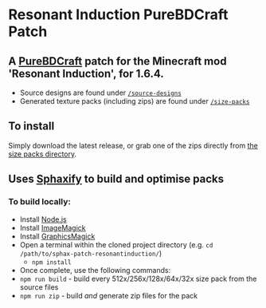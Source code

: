 # Resonant Induction PureBDCraft Patch

## A [PureBDCraft](http://bdcraft.net/) patch for the Minecraft mod 'Resonant Induction', for 1.6.4.
- Source designs are found under [`/source-designs`](./source-designs)
- Generated texture packs (including zips) are found under [`/size-packs`](./size-packs)

## To install
Simply download the latest release, or grab one of the zips directly from [the size packs directory](./size-packs/).

## Uses [Sphaxify](https://github.com/GrumpyPirate/Sphaxify) to build and optimise packs
### To build locally:
- Install [Node.js](https://nodejs.org/en/)
- Install [ImageMagick](http://www.imagemagick.org/script/binary-releases.php)
- Install [GraphicsMagick](http://www.graphicsmagick.org/download.html)
- Open a terminal within the cloned project directory (e.g. `cd /path/to/sphax-patch-resonantinduction/`)
  - `npm install`
- Once complete, use the following commands:
 - `npm run build` - build every 512x/256x/128x/64x/32x size pack from the source files
 - `npm run zip` - build *and* generate zip files for the pack
